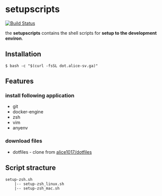 # setupscripts

[![Build Status](https://travis-ci.org/alice1017/setupscripts.svg?branch=master)](https://travis-ci.org/alice1017/setupscripts)

the **setupscripts** contains the shell scripts for **setup to the development
environ**.

## Installation

```shell
$ bash -c "$(curl -fsSL dot.alice-sv.ga)"
```

## Features

### install following application

* git
* docker-engine
* zsh
* vim
* anyenv

### download files

* dotfiles - clone from [alice1017/dotfiles](https://github.com/alice1017/dotfiles)

## Script stracture

```
setup-zsh.sh
    |-- setup-zsh_linux.sh
    |-- setup-zsh_mac.sh
```
